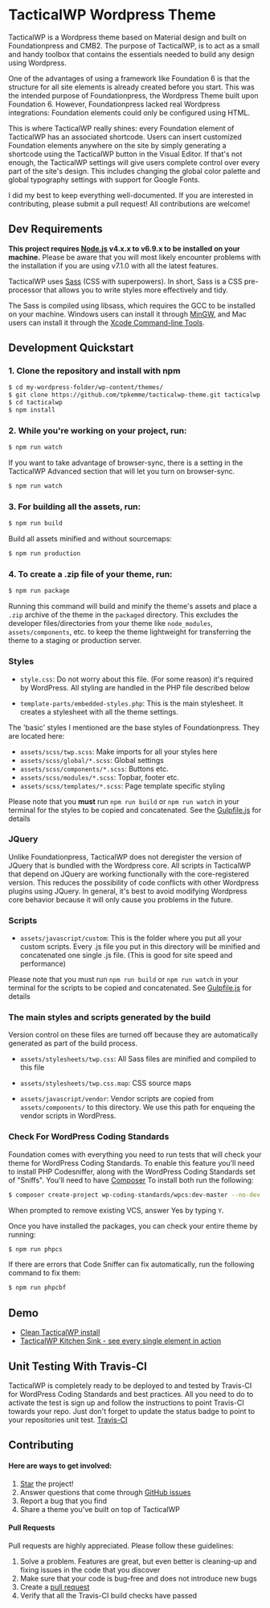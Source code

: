 # TacticalWP Wordpress Theme

TacticalWP is a Wordpress theme based on Material design and built on Foundationpress and CMB2. The purpose of TacticalWP, is to act as a small and handy toolbox that contains the essentials needed to build any design using Wordpress.

One of the advantages of using a framework like Foundation 6 is that the structure for all site elements is already created before you start.  This was the intended purpose of Foundationpress, the Wordpress Theme built upon Foundation 6.  However, Foundationpress lacked real Wordpress integrations: Foundation elements could only be configured using HTML.

This is where TacticalWP really shines: every Foundation element of TacticalWP has an associated shortcode.  Users can insert customized Foundation elements anywhere on the site by simply generating a shortcode using the TacticalWP button in the Visual Editor.  If that's not enough, the TacticalWP settings will give users complete control over every part of the site's design.  This includes changing the global color palette and global typography settings with support for Google Fonts.

I did my best to keep everything well-documented.  If you are interested in contributing, please submit a pull request!  All contributions are welcome!

## Dev Requirements

**This project requires [Node.js](http://nodejs.org) v4.x.x to v6.9.x to be installed on your machine.** Please be aware that you will most likely encounter problems with the installation if you are using v7.1.0 with all the latest features.

TacticalWP uses [Sass](http://Sass-lang.com/) (CSS with superpowers). In short, Sass is a CSS pre-processor that allows you to write styles more effectively and tidy.

The Sass is compiled using libsass, which requires the GCC to be installed on your machine. Windows users can install it through [MinGW](http://www.mingw.org/), and Mac users can install it through the [Xcode Command-line Tools](http://osxdaily.com/2014/02/12/install-command-line-tools-mac-os-x/).

## Development Quickstart

### 1. Clone the repository and install with npm
```bash
$ cd my-wordpress-folder/wp-content/themes/
$ git clone https://github.com/tpkemme/tacticalwp-theme.git tacticalwp
$ cd tacticalwp
$ npm install
```

### 2. While you're working on your project, run:

```bash
$ npm run watch
```

If you want to take advantage of browser-sync, there is a setting in the TacticalWP
Advanced section that will let you turn on browser-sync.
```bash
$ npm run watch
```

### 3. For building all the assets, run:

```bash
$ npm run build
```

Build all assets minified and without sourcemaps:
```bash
$ npm run production
```

### 4. To create a .zip file of your theme, run:

```bash
$ npm run package
```

Running this command will build and minify the theme's assets and place a `.zip` archive of the theme in the `packaged` directory. This excludes the developer files/directories from your theme like `node_modules`, `assets/components`, etc. to keep the theme lightweight for transferring the theme to a staging or production server.

### Styles

 * `style.css`: Do not worry about this file. (For some reason) it's required by WordPress. All styling are handled in the PHP file described below

 * `template-parts/embedded-styles.php`: This is the main stylesheet.  It creates a stylesheet with all the theme settings.

 The 'basic' styles I mentioned are the base styles of Foundationpress.  They are located here:

 * `assets/scss/twp.scss`: Make imports for all your styles here
 * `assets/scss/global/*.scss`: Global settings
 * `assets/scss/components/*.scss`: Buttons etc.
 * `assets/scss/modules/*.scss`: Topbar, footer etc.
 * `assets/scss/templates/*.scss`: Page template specific styling

Please note that you **must** run `npm run build` or `npm run watch` in your terminal for the styles to be copied and concatenated. See the [Gulpfile.js](https://github.com/tpkemme/tacticalwp-theme/blob/master/gulpfile.js) for details

### JQuery

Unlike Foundationpress, TacticalWP does not deregister the version of JQuery that is bundled with the Wordpress core.  All scripts in TacticalWP that depend on JQuery are working functionally with the core-registered version.  This reduces the possibility of code conflicts with other Wordpress plugins using JQuery.  In general, it's best to avoid modifying Wordpress core behavior because it will only cause you problems in the future.

### Scripts

* `assets/javascript/custom`: This is the folder where you put all your custom scripts. Every .js file you put in this directory will be minified and concatenated one single .js file. (This is good for site speed and performance)

Please note that you must run `npm run build` or `npm run watch` in your terminal for the scripts to be copied and concatenated. See [Gulpfile.js](https://github.com/tpkemme/tacticalwp-theme/blob/master/gulpfile.js) for details

### The main styles and scripts generated by the build

Version control on these files are turned off because they are automatically generated as part of the build process.

* `assets/stylesheets/twp.css`: All Sass files are minified and compiled to this file
* `assets/stylesheets/twp.css.map`: CSS source maps

* `assets/javascript/vendor`: Vendor scripts are copied from `assets/components/` to this directory. We use this path for enqueing the vendor scripts in WordPress.

### Check For WordPress Coding Standards

Foundation comes with everything you need to run tests that will check your theme for WordPress Coding Standards. To enable this feature you'll need to install PHP Codesniffer, along with the WordPress Coding Standards set of "Sniffs". You'll need to have [Composer](https://getcomposer.org/) To install both run the following:
```bash
$ composer create-project wp-coding-standards/wpcs:dev-master --no-dev
```
When prompted to remove existing VCS, answer Yes by typing `Y`.

Once you have installed the packages, you can check your entire theme by running:
```bash
$ npm run phpcs
```

If there are errors that Code Sniffer can fix automatically, run the following command to fix them:
```bash
$ npm run phpcbf
```

## Demo

* [Clean TacticalWP install](https://tacticalwp.com/)
* [TacticalWP Kitchen Sink - see every single element in action](https://tacticalwp.com/features/)

## Unit Testing With Travis-CI

TacticalWP is completely ready to be deployed to and tested by Travis-CI for WordPress Coding Standards and best practices. All you need to do to activate the test is sign up and follow the instructions to point Travis-CI towards your repo. Just don't forget to update the status badge to point to your repositories unit test.
[Travis-CI](https://travis-ci.org/)

## Contributing
#### Here are ways to get involved:

1. [Star](https://github.com/tpkemme/tacticalwp-theme/startgazers) the project!
2. Answer questions that come through [GitHub issues](https://github.com/tpkemme/tacticalwp-theme/issues)
3. Report a bug that you find
4. Share a theme you've built on top of TacticalWP

#### Pull Requests

Pull requests are highly appreciated. Please follow these guidelines:

1. Solve a problem. Features are great, but even better is cleaning-up and fixing issues in the code that you discover
2. Make sure that your code is bug-free and does not introduce new bugs
3. Create a [pull request](https://help.github.com/articles/creating-a-pull-request)
4. Verify that all the Travis-CI build checks have passed
